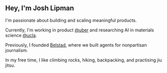 ## Hey, I'm Josh Lipman

I'm passionate about building and scaling meaningful products.

Currently, I'm working in product [@uber](https://www.uber.com/) and researching AI in materials science [@ucla](https://www.ucla.edu/).

Previously, I founded [Belstad](https://apps.apple.com/us/app/belstad/id6618159376), where we built agents for nonpartisan journalism.

In my free time, I like climbing rocks, hiking, backpacking, and practising jiu jitsu.

<!--
**joshualipman123/joshualipman123** is a ✨ _special_ ✨ repository because its `README.md` (this file) appears on your GitHub profile.

Here are some ideas to get you started:

- 🔭 I’m currently working on ...
- 🌱 I’m currently learning ...
- 👯 I’m looking to collaborate on ...
- 🤔 I’m looking for help with ...
- 💬 Ask me about ...
- 📫 How to reach me: ...
- 😄 Pronouns: ...
- ⚡ Fun fact: ...
-->
